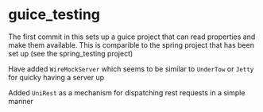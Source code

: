 # guice_testing
The first commit in this sets up a guice project that can read properties and make them available. This is comparible to the spring project that has been set up (see the spring_testing project)

Have added `WireMockServer` which seems to be similar to `UnderTow` or `Jetty` for quicky having a server up

Added `UniRest` as a mechanism for dispatching rest requests in a simple manner
